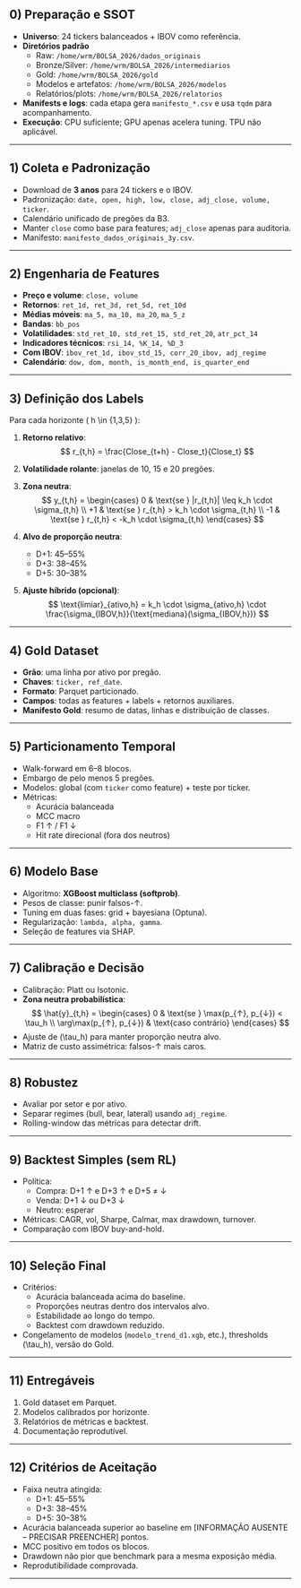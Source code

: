 

## 0) Preparação e SSOT
- **Universo**: 24 tickers balanceados + IBOV como referência.  
- **Diretórios padrão**  
  - Raw: `/home/wrm/BOLSA_2026/dados_originais`  
  - Bronze/Silver: `/home/wrm/BOLSA_2026/intermediarios`  
  - Gold: `/home/wrm/BOLSA_2026/gold`  
  - Modelos e artefatos: `/home/wrm/BOLSA_2026/modelos`  
  - Relatórios/plots: `/home/wrm/BOLSA_2026/relatorios`  
- **Manifests e logs**: cada etapa gera `manifesto_*.csv` e usa `tqdm` para acompanhamento.  
- **Execução**: CPU suficiente; GPU apenas acelera tuning. TPU não aplicável.

---

## 1) Coleta e Padronização
- Download de **3 anos** para 24 tickers e o IBOV.  
- Padronização: `date, open, high, low, close, adj_close, volume, ticker`.  
- Calendário unificado de pregões da B3.  
- Manter `close` como base para features; `adj_close` apenas para auditoria.  
- Manifesto: `manifesto_dados_originais_3y.csv`.

---

## 2) Engenharia de Features
- **Preço e volume**: `close, volume`  
- **Retornos**: `ret_1d, ret_3d, ret_5d, ret_10d`  
- **Médias móveis**: `ma_5, ma_10, ma_20`, `ma_5_z`  
- **Bandas**: `bb_pos`  
- **Volatilidades**: `std_ret_10, std_ret_15, std_ret_20`, `atr_pct_14`  
- **Indicadores técnicos**: `rsi_14, %K_14, %D_3`  
- **Com IBOV**: `ibov_ret_1d, ibov_std_15, corr_20_ibov, adj_regime`  
- **Calendário**: `dow, dom, month, is_month_end, is_quarter_end`

---

## 3) Definição dos Labels
Para cada horizonte \( h \in \{1,3,5\} \):

1. **Retorno relativo**:
   $$
   r_{t,h} = \frac{Close_{t+h} - Close_t}{Close_t}
   $$

2. **Volatilidade rolante**: janelas de 10, 15 e 20 pregões.

3. **Zona neutra**:
   $$
   y_{t,h} =
   \begin{cases}
   0 & \text{se } |r_{t,h}| \leq k_h \cdot \sigma_{t,h} \\
   +1 & \text{se } r_{t,h} > k_h \cdot \sigma_{t,h} \\
   -1 & \text{se } r_{t,h} < -k_h \cdot \sigma_{t,h}
   \end{cases}
   $$

4. **Alvo de proporção neutra**:
   - D+1: 45–55%  
   - D+3: 38–45%  
   - D+5: 30–38%  

5. **Ajuste híbrido (opcional)**:
   $$
   \text{limiar}_{ativo,h} = k_h \cdot \sigma_{ativo,h} \cdot \frac{\sigma_{IBOV,h}}{\text{mediana}(\sigma_{IBOV,h})}
   $$

---

## 4) Gold Dataset
- **Grão**: uma linha por ativo por pregão.  
- **Chaves**: `ticker, ref_date`.  
- **Formato**: Parquet particionado.  
- **Campos**: todas as features + labels + retornos auxiliares.  
- **Manifesto Gold**: resumo de datas, linhas e distribuição de classes.

---

## 5) Particionamento Temporal
- Walk-forward em 6–8 blocos.  
- Embargo de pelo menos 5 pregões.  
- Modelos: global (com `ticker` como feature) + teste por ticker.  
- Métricas:  
  - Acurácia balanceada  
  - MCC macro  
  - F1 ↑ / F1 ↓  
  - Hit rate direcional (fora dos neutros)

---

## 6) Modelo Base
- Algoritmo: **XGBoost multiclass (softprob)**.  
- Pesos de classe: punir falsos-↑.  
- Tuning em duas fases: grid + bayesiana (Optuna).  
- Regularização: `lambda, alpha, gamma`.  
- Seleção de features via SHAP.

---

## 7) Calibração e Decisão
- Calibração: Platt ou Isotonic.  
- **Zona neutra probabilística**:
  $$
  \hat{y}_{t,h} =
  \begin{cases}
  0 & \text{se } \max(p_{↑}, p_{↓}) < \tau_h \\
  \arg\max(p_{↑}, p_{↓}) & \text{caso contrário}
  \end{cases}
  $$
- Ajuste de \(\tau_h\) para manter proporção neutra alvo.  
- Matriz de custo assimétrica: falsos-↑ mais caros.

---

## 8) Robustez
- Avaliar por setor e por ativo.  
- Separar regimes (bull, bear, lateral) usando `adj_regime`.  
- Rolling-window das métricas para detectar drift.

---

## 9) Backtest Simples (sem RL)
- Política:  
  - Compra: D+1 ↑ e D+3 ↑ e D+5 ≠ ↓  
  - Venda: D+1 ↓ ou D+3 ↓  
  - Neutro: esperar  
- Métricas: CAGR, vol, Sharpe, Calmar, max drawdown, turnover.  
- Comparação com IBOV buy-and-hold.

---

## 10) Seleção Final
- Critérios:  
  - Acurácia balanceada acima do baseline.  
  - Proporções neutras dentro dos intervalos alvo.  
  - Estabilidade ao longo do tempo.  
  - Backtest com drawdown reduzido.  
- Congelamento de modelos (`modelo_trend_d1.xgb`, etc.), thresholds \(\tau_h\), versão do Gold.

---

## 11) Entregáveis
1. Gold dataset em Parquet.  
2. Modelos calibrados por horizonte.  
3. Relatórios de métricas e backtest.  
4. Documentação reprodutível.

---

## 12) Critérios de Aceitação
- Faixa neutra atingida:  
  - D+1: 45–55%  
  - D+3: 38–45%  
  - D+5: 30–38%  
- Acurácia balanceada superior ao baseline em [INFORMAÇÃO AUSENTE – PRECISAR PREENCHER] pontos.  
- MCC positivo em todos os blocos.  
- Drawdown não pior que benchmark para a mesma exposição média.  
- Reprodutibilidade comprovada.

---

